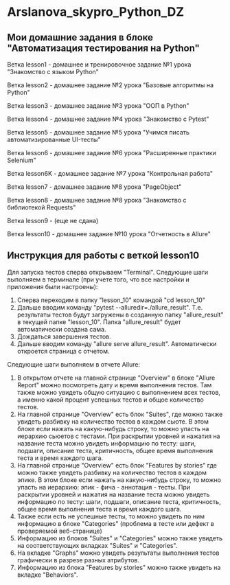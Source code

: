 # Arslanova_skypro_Python_DZ
## Мои домашние задания в блоке "Автоматизация тестирования на Python"

Ветка lesson1 - домашнее и тренировочное задание №1 урока "Знакомство с языком Python"

Ветка lesson2 - домашнее задание №2 урока "Базовые алгоритмы на Python"

Ветка lesson3 - домашнее задание №3 урока "ООП в Python"

Ветка lesson4 - домашнее задание №4 урока "Знакомство с Pytest"

Ветка lesson5 - домашнее задание №5 урока "Учимся писать автоматизированные UI-тесты"

Ветка lesson6 - домашнее задание №6 урока "Расширенные практики Selenium"

Ветка lesson6K - домашнее задание №7 урока "Контрольная работа"

Ветка lesson7 - домашнее задание №8 урока "PageObject"

Ветка lesson8 - домашнее задание №8 урока "Знакомство с библиотекой Requests"

Ветка lesson9 - (еще не сдана)

Ветка lesson10 - домашнее задание №10 урока "Отчетность в Allure"




## Инструкция для работы с веткой lesson10
Для запуска тестов сперва открываем "Terminal". Следующие шаги выполняем в терминале (при учете того, что все настройки и приложения были настроены):
1. Сперва переходим в папку "lesson_10" командой "cd lesson_10"
2. Дальше вводим команду "pytest --alluredir=./allure_result". Т.е. результаты тестов будут загружены в созданную папку "allure_result" в текущей папке "lesson_10". Папка "allure_result" будет автоматически создана сама.
3. Дождаться завершения тестов.
4. Дальше вводим команду "allure serve allure_result". Автоматически откроется страница с отчетом.

Следующие шаги выполняем в отчете Allure:
1. В открытом отчете на главной странице "Overview" в блоке "Allure Report" можно посмотреть дату и время выполнения тестов. Там также можно увидеть общую ситуацию с выполнением всех тестов, а именно какой процент успешных тестов и общое количество тестов.
2. На главной странице "Overview" есть блок "Suites", где можно также увидеть разбивку на количество тестов в каждом сьюте. В этом блоке если нажать на какую-нибудь строку, то можно упасть на иерархию сьюетов с тестами. При раскрытии уровней и нажатия на название теста можно увидеть информацию по тесту: шаги, подшаги, описание теста, критичность, общее время выполнения теста и время каждого шага.
3. На главной странице "Overview" есть блок "Features by stories" где можно также увидеть разбивку на количество тестов в каждом эпике. В этом блоке если нажать на какую-нибудь строку, то можно упасть на иерархию: эпик - фича - аннотация - тесты. При раскрытии уровней и нажатия на название теста можно увидеть информацию по тесту: шаги, подшаги, описание теста, критичность, общее время выполнения теста и время каждого шага.
4. Также если есть не успешные тесты, то можно увидеть по ним информацию в блоке "Categories" (проблема в тесте или дефект в проверяемой веб-странице)
5. Информацию из блоков "Suites" и "Categories" можно также увидеть на соответствующих вкладках "Suites" и "Categories".
6. На вкладке "Graphs" можно увидеть результаты выполнения тестов графически в разрезе разных атрибутов.
7. Информацию из блока "Features by stories" можно также увидеть на вкладке "Behaviors".
